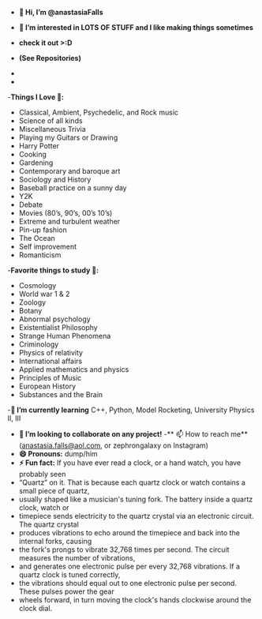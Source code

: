 - **👋 Hi, I’m @anastasiaFalls**
- **👀 I’m interested in LOTS OF STUFF and I like making things sometimes**

- **check it out >:D**
- **(See Repositories)**
-
-
-**Things I Love 🩷:**

- Classical, Ambient, Psychedelic, and Rock music 
- Science of all kinds
- Miscellaneous Trivia
- Playing my Guitars or Drawing
- Harry Potter
- Cooking 
- Gardening 
- Contemporary and baroque art 
- Sociology and History 
- Baseball practice on a sunny day
- Y2K
- Debate 
- Movies (80’s, 90’s, 00’s 10’s)
- Extreme and turbulent weather 
- Pin-up fashion
- The Ocean
- Self improvement 
- Romanticism


-**Favorite things to study 💋:**

- Cosmology 
- World war 1 & 2 
- Zoology
- Botany
- Abnormal psychology 
- Existentialist Philosophy
- Strange Human Phenomena
- Criminology
- Physics of relativity 
- International affairs 
- Applied mathematics and physics 
- Principles of Music
- European History
- Substances and the Brain 

-**🌱 I’m currently learning** C++, Python, Model Rocketing, University Physics II, III
- **💞️ I’m looking to collaborate on any project!**
-** 📫 How to reach me** (anastasia.falls@aol.com, or zephrongalaxy on Instagram)
- **😄 Pronouns:** dump/him
- **⚡ Fun fact:** If you have ever read a clock, or a hand watch, you have probably seen
-  “Quartz” on it. That is because each quartz clock or watch contains a small piece of quartz,
-  usually shaped like a musician's tuning fork. The battery inside a quartz clock, watch or
- timepiece sends electricity to the quartz crystal via an electronic circuit. The quartz crystal
- produces vibrations to echo around the timepiece and back into the internal forks, causing
- the fork's prongs to vibrate 32,768 times per second. The circuit measures the number of vibrations,
- and generates one electronic pulse per every 32,768 vibrations. If a quartz clock is tuned correctly,
- the vibrations should equal out to one electronic pulse per second. These pulses power the gear
- wheels forward, in turn moving the clock's hands clockwise around the clock dial.

<!---
anastasiaFalls/anastasiaFalls is a ✨ special ✨ repository because its `README.md` (this file) appears on your GitHub profile.
You can click the Preview link to take a look at your changes.
--->
